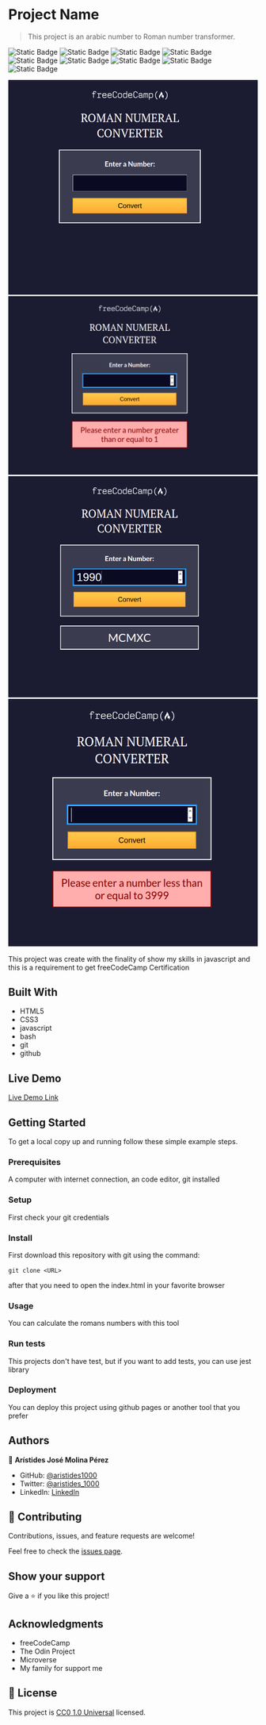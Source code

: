 # Project Name

> This project is an arabic number to Roman number transformer.

![Static Badge](https://img.shields.io/badge/linux-FCC624?style=for-the-badge&logo=linux&logoColor=FCC624&logoSize=auto&labelColor=black) ![Static Badge](https://img.shields.io/badge/ubuntu-E95420?style=for-the-badge&logo=ubuntu&logoColor=E95420&logoSize=auto&labelColor=white) ![Static Badge](https://img.shields.io/badge/gnu%20bash-4EAA25?style=for-the-badge&logo=gnubash&logoColor=4EAA25&logoSize=auto&labelColor=white) ![Static Badge](https://img.shields.io/badge/git-F05032?style=for-the-badge&logo=git&logoColor=F05032&logoSize=auto&labelColor=white) ![Static Badge](https://img.shields.io/badge/github-181717?style=for-the-badge&logo=github&logoColor=181717&logoSize=auto&labelColor=white) ![Static Badge](https://img.shields.io/badge/visual%20studio%20code-007ACC?style=for-the-badge&logo=visualstudiocode&logoColor=007ACC&logoSize=auto&labelColor=white) ![Static Badge](https://img.shields.io/badge/html%205-E34F26?style=for-the-badge&logo=html5&logoColor=E34F26&logoSize=auto&labelColor=white) ![Static Badge](https://img.shields.io/badge/css%203-1572B6?style=for-the-badge&logo=css3&logoColor=1572B6&logoSize=auto&labelColor=white) ![Static Badge](https://img.shields.io/badge/javascript-F7DF1E?style=for-the-badge&logo=javascript&logoColor=F7DF1E&logoSize=auto&labelColor=black)

![screenshot](./app_screenshot-1.png)
![screenshot](./app_screenshot-2.png)
![screenshot](./app_screenshot-3.png)
![screenshot](./app_screenshot-4.png)

This project was create with the finality of show my skills in javascript and this is a requirement to get freeCodeCamp Certification

## Built With

- HTML5
- CSS3
- javascript
- bash
- git
- github

## Live Demo

[Live Demo Link](https://aristides1000.github.io/roman-numeral-converter-freecodecamp/)

## Getting Started

To get a local copy up and running follow these simple example steps.

### Prerequisites

A computer with internet connection, an code editor, git installed

### Setup

First check your git credentials

### Install

First download this repository with git using the command:

```
git clone <URL>
```

after that you need to open the index.html in your favorite browser

### Usage

You can calculate the romans numbers with this tool

### Run tests

This projects don't have test, but if you want to add tests, you can use jest library

### Deployment

You can deploy this project using github pages or another tool that you prefer

## Authors

👤 **Arístides José Molina Pérez**

- GitHub: [@aristides1000](https://github.com/aristides1000)
- Twitter: [@aristides_1000](https://twitter.com/aristides_1000)
- LinkedIn: [LinkedIn](https://www.linkedin.com/in/aristides-molina/)

## 🤝 Contributing

Contributions, issues, and feature requests are welcome!

Feel free to check the [issues page](../../issues/).

## Show your support

Give a ⭐️ if you like this project!

## Acknowledgments

- freeCodeCamp
- The Odin Project
- Microverse
- My family for support me

## 📝 License

This project is [CC0 1.0 Universal](LICENSE) licensed.
